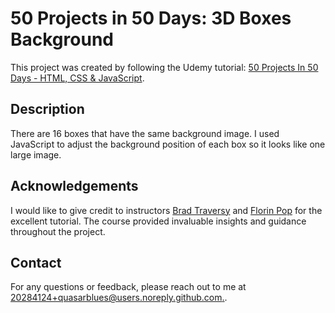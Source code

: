 # 50 Projects in 50 Days: 3D Boxes Background

This project was created by following the Udemy tutorial: [50 Projects In 50 Days - HTML, CSS & JavaScript](https://www.udemy.com/course/50-projects-50-days/?couponCode=24T3MT53024).

## Description

There are 16 boxes that have the same background image. I used JavaScript to adjust the background position of each box so it looks like one large image.

## Acknowledgements

I would like to give credit to instructors [Brad Traversy](https://www.udemy.com/user/brad-traversy/) and [Florin Pop](https://www.udemy.com/user/popflorin/)  for the excellent tutorial. The course provided invaluable insights and guidance throughout the project.

## Contact

For any questions or feedback, please reach out to me at [20284124+quasarblues@users.noreply.github.com.](mailto:20284124+quasarblues@users.noreply.github.com.).
